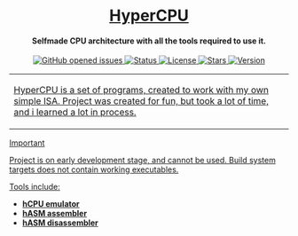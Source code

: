 <h1 align="center">
  <br>
  <a href="https://github.com/HyperWinX/HyperCPU/archive/master.zip">HyperCPU</a>
</h1>

<h4 align="center">Selfmade CPU architecture with all the tools required to use it.</h4>

<p align="center">
    <a href="https://github.com/HyperWinX/HyperCPU/issues">
    <img src="https://img.shields.io/github/issues/HyperWinX/HyperCPU?color=lime"
         alt="GitHub opened issues">
    <img src="https://img.shields.io/badge/status-in_development-red"
         alt="Status">
    <img src="https://img.shields.io/github/license/HyperWinX/HyperCPU?color=lime"
         alt="License">
    <img src="https://img.shields.io/github/stars/HyperWinX/HyperCPU?color=lime"
         alt="Stars">
    <img src="https://img.shields.io/badge/version-0.0.7-red"
         alt="Version">
</p>

<table>
<tr>
<td>

HyperCPU is a set of programs, created to work with my own simple ISA.
Project was created for fun, but took a lot of time, and i learned a lot in process. 

</td>
</tr>
</table>

>[!IMPORTANT]
> Project is on early development stage, and cannot be used. Build system targets does not contain working executables. 

Tools include:
- **hCPU emulator**
- **hASM assembler**
- **hASM disassembler**
